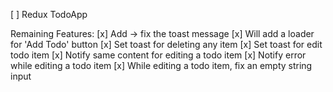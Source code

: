 [ ] Redux TodoApp

Remaining Features:
[x] Add -> fix the toast message
[x] Will add a loader for 'Add Todo' button
[x] Set toast for deleting any item
[x] Set toast for edit todo item
[x] Notify same content for editing a todo item
[x] Notify error while editing a todo item
[x] While editing a todo item, fix an empty string input

